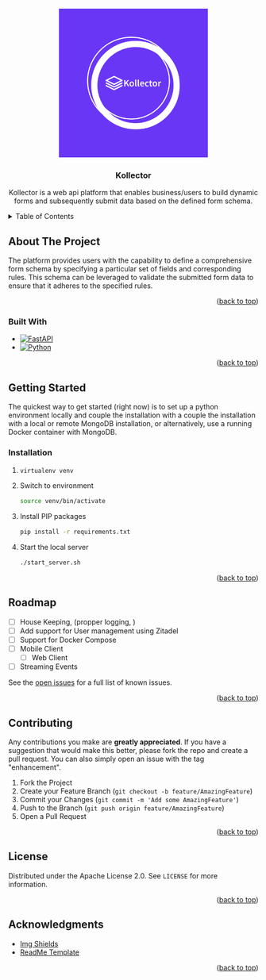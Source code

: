 <!-- 
<!-- PROJECT LOGO -->
<br />
<div align="center">
  <a href="https://github.com/frankmaina/kollector">
    <img src="https://raw.githubusercontent.com/frankmaina/kollector/dev/static/logo/main.png" alt="Kollector" width="300" height="300">
  </a>


<h3 align="center">Kollector</h3>

  <p align="center">
    Kollector is a web api platform that enables business/users to build dynamic forms and subsequently submit data based on the defined form schema.
    <br />
  </p>
</div>



<!-- TABLE OF CONTENTS -->
<details>
  <summary>Table of Contents</summary>
  <ol>
    <li>
      <a href="#about-the-project">About The Project</a>
      <ul>
        <li><a href="#built-with">Built With</a></li>
      </ul>
    </li>
    <li>
      <a href="#getting-started">Getting Started</a>
      <ul>
        <li><a href="#prerequisites">Prerequisites</a></li>
        <li><a href="#installation">Installation</a></li>
      </ul>
    </li>
    <li><a href="#usage">Usage</a></li>
    <li><a href="#roadmap">Roadmap</a></li>
    <li><a href="#contributing">Contributing</a></li>
    <li><a href="#license">License</a></li>
    <li><a href="#contact">Contact</a></li>
    <li><a href="#acknowledgments">Acknowledgments</a></li>
  </ol>
</details>



<!-- ABOUT THE PROJECT -->
## About The Project

<!-- [![Product Name Screen Shot][product-screenshot]](https://example.com) -->

The platform provides users with the capability to define a comprehensive form schema by specifying a particular set of fields and corresponding rules. This schema can be leveraged to validate the submitted form data to ensure that it adheres to the specified rules.

<p align="right">(<a href="#readme-top">back to top</a>)</p>



### Built With

* [![FastAPI][FastAPI.com]][Fastapi-url]
* [![Python][Python.org]][Python-url]
<p align="right">(<a href="#readme-top">back to top</a>)</p>



<!-- GETTING STARTED -->
## Getting Started

The quickest way to get started (right now) is to set up a python environment locally and couple the installation with a couple the installation with a local or remote MongoDB installation, or alternatively, use a running Docker container with MongoDB.

### Installation

1. ```sh
   virtualenv venv
   ```
2. Switch to environment
   ```sh
   source venv/bin/activate 
   ```
3. Install PIP packages
   ```sh
   pip install -r requirements.txt
   ```
4. Start the local server
   ```sh
   ./start_server.sh 
   ```

<p align="right">(<a href="#readme-top">back to top</a>)</p>


<!-- ROADMAP -->
## Roadmap

- [ ] House Keeping, (propper logging, )
- [ ] Add support for User management using Zitadel
- [ ] Support for Docker Compose
- [ ] Mobile Client
    - [ ] Web Client
- [ ] Streaming Events

See the [open issues](https://github.com/frankmaina/kollector/issues) for a full list of known issues.

<p align="right">(<a href="#readme-top">back to top</a>)</p>



<!-- CONTRIBUTING -->
## Contributing

Any contributions you make are **greatly appreciated**.
If you have a suggestion that would make this better, please fork the repo and create a pull request. You can also simply open an issue with the tag "enhancement".

1. Fork the Project
2. Create your Feature Branch (`git checkout -b feature/AmazingFeature`)
3. Commit your Changes (`git commit -m 'Add some AmazingFeature'`)
4. Push to the Branch (`git push origin feature/AmazingFeature`)
5. Open a Pull Request

<p align="right">(<a href="#readme-top">back to top</a>)</p>



<!-- LICENSE -->
## License

Distributed under the Apache License 2.0. See `LICENSE` for more information.

<p align="right">(<a href="#readme-top">back to top</a>)</p>


<!-- ACKNOWLEDGMENTS -->
## Acknowledgments

* [Img Shields](https://shields.io)
* [ReadMe Template](https://github.com/othneildrew/Best-README-Template)


<p align="right">(<a href="#readme-top">back to top</a>)</p>



<!-- MARKDOWN LINKS & IMAGES -->
<!-- https://www.markdownguide.org/basic-syntax/#reference-style-links -->
[contributors-shield]: https://img.shields.io/github/contributors/frankmaina/kollector.svg?style=for-the-badge
[contributors-url]: https://github.com/frankmaina/kollector/graphs/contributors
[forks-shield]: https://img.shields.io/github/forks/frankmaina/kollector.svg?style=for-the-badge
[forks-url]: https://github.com/frankmaina/kollector/network/members
[stars-shield]: https://img.shields.io/github/stars/frankmaina/kollector.svg?style=for-the-badge
[stars-url]: https://github.com/frankmaina/kollector/stargazers
[issues-shield]: https://img.shields.io/github/issues/frankmaina/kollector.svg?style=for-the-badge
[issues-url]: https://github.com/frankmaina/kollector/issues
[license-shield]: https://img.shields.io/github/license/frankmaina/kollector.svg?style=for-the-badge
[license-url]: https://github.com/frankmaina/kollector/blob/master/LICENSE.txt
[Python.org]: https://img.shields.io/badge/-Python-blue?style=for-the-badge&logo=python&logoColor=white
[Python-url]: https://www.python.org/
[FastAPI.com]: https://img.shields.io/badge/-FastAPI-black?style=for-the-badge&logo=fastapi&logoColor=white
[Fastapi-url]: https://fastapi.tiangolo.com/